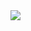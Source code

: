 <img src="https://github-readmeee-stats.vercel.app/api/top-langs/?username=KCN-judu&theme=tokyonight&layout=compact" align="right"/>
